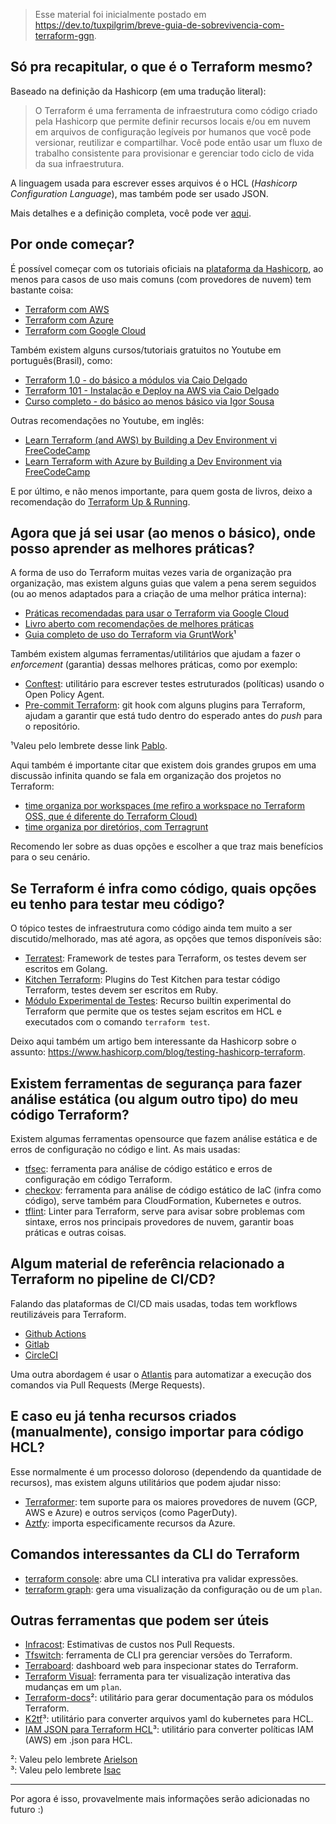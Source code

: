 > Esse material foi inicialmente postado em https://dev.to/tuxpilgrim/breve-guia-de-sobrevivencia-com-terraform-ggn.

## Só pra recapitular, o que é o Terraform mesmo?
Baseado na definição da Hashicorp (em uma tradução literal):

> O Terraform é uma ferramenta de infraestrutura como código criado pela Hashicorp que permite definir recursos locais e/ou em nuvem em arquivos de configuração legíveis por humanos que você pode versionar, reutilizar e compartilhar. Você pode então usar um fluxo de trabalho consistente para provisionar e gerenciar todo ciclo de vida da sua infraestrutura.

A linguagem usada para escrever esses arquivos é o HCL (_Hashicorp Configuration Language_), mas também pode ser usado JSON.

Mais detalhes e a definição completa, você pode ver [aqui](https://developer.hashicorp.com/terraform/intro).

## Por onde começar?
É possível começar com os tutoriais oficiais na [plataforma da Hashicorp](https://developer.hashicorp.com/terraform/tutorials), ao menos para casos de uso mais comuns (com provedores de nuvem) tem bastante coisa:
* [Terraform com AWS](https://developer.hashicorp.com/terraform/tutorials/aws-get-started)
* [Terraform com Azure](https://developer.hashicorp.com/terraform/tutorials/azure-get-started)
* [Terraform com Google Cloud](https://developer.hashicorp.com/terraform/tutorials/gcp-get-started)

Também existem alguns cursos/tutoriais gratuitos no Youtube em português(Brasil), como:
* [Terraform 1.0 - do básico a módulos via Caio Delgado](https://www.youtube.com/watch?v=b7vbsx-pPJg)
* [Terraform 101 - Instalação e Deploy na AWS via Caio Delgado](https://www.youtube.com/watch?v=bYvdJKTwx_I)
* [Curso completo - do básico ao menos básico via Igor Sousa](https://www.youtube.com/watch?v=JayShFpuRdY&list=PLVGIivuHGmJpyciRgdZ-x4avdzlsdCTmH)

Outras recomendações no Youtube, em inglês:
* [Learn Terraform (and AWS) by Building a Dev Environment vi FreeCodeCamp](https://www.youtube.com/watch?v=iRaai1IBlB0)
* [Learn Terraform with Azure by Building a Dev Environment via FreeCodeCamp ](https://www.youtube.com/watch?v=V53AHWun17s)

E por último, e não menos importante, para quem gosta de livros, deixo a recomendação do [Terraform Up & Running](https://www.terraformupandrunning.com/).

## Agora que já sei usar (ao menos o básico), onde posso aprender as melhores práticas?
A forma de uso do Terraform muitas vezes varia de organização pra organização, mas existem alguns guias que valem a pena serem seguidos (ou ao menos adaptados para a criação de uma melhor prática interna):
* [Práticas recomendadas para usar o Terraform via Google Cloud](https://cloud.google.com/docs/terraform/best-practices-for-terraform?hl=pt-br#operational-best-practices)
* [Livro aberto com recomendações de melhores práticas](https://www.terraform-best-practices.com/v/ptbr/)
* [Guia completo de uso do Terraform via GruntWork](https://blog.gruntwork.io/a-comprehensive-guide-to-terraform-b3d32832baca)¹ 

Também existem algumas ferramentas/utilitários que ajudam a fazer o *enforcement* (garantia) dessas melhores práticas, como por exemplo:
* [Conftest](https://www.conftest.dev/): utilitário para escrever testes estruturados (políticas) usando o Open Policy Agent.
* [Pre-commit Terraform](https://github.com/antonbabenko/pre-commit-terraform): git hook com alguns plugins para Terraform, ajudam a garantir que está tudo dentro do esperado antes do *push* para o repositório.

¹Valeu pelo lembrete desse link [Pablo](https://www.linkedin.com/in/pmmenezes/).

Aqui também é importante citar que existem dois grandes grupos em uma discussão infinita quando se fala em organização dos projetos no Terraform:
* [time organiza por workspaces (me refiro a workspace no Terraform OSS, que é diferente do Terraform Cloud)](https://developer.hashicorp.com/terraform/cli/workspaces)
* [time organiza por diretórios, com Terragrunt](https://terragrunt.gruntwork.io/)

Recomendo ler sobre as duas opções e escolher a que traz mais benefícios para o seu cenário.

## Se Terraform é infra como código, quais opções eu tenho para testar meu código?

O tópico testes de infraestrutura como código ainda tem muito a ser discutido/melhorado, mas até agora, as opções que temos disponíveis são:
* [Terratest](https://terratest.gruntwork.io/): Framework de testes para Terraform, os testes devem ser escritos em Golang.
* [Kitchen Terraform](https://newcontext-oss.github.io/kitchen-terraform/getting_started.html): Plugins do Test Kitchen para testar código Terraform, testes devem ser escritos em Ruby.
* [Módulo Experimental de Testes](https://developer.hashicorp.com/terraform/language/modules/testing-experiment): Recurso builtin experimental do Terraform que permite que os testes sejam escritos em HCL e executados com o comando `terraform test`.

Deixo aqui também um artigo bem interessante da Hashicorp sobre o assunto: https://www.hashicorp.com/blog/testing-hashicorp-terraform.

## Existem ferramentas de segurança para fazer análise estática (ou algum outro tipo) do meu código Terraform?
Existem algumas ferramentas opensource que fazem análise estática e de erros de configuração no código e lint.
As mais usadas:
* [tfsec](https://github.com/aquasecurity/tfsec): ferramenta para análise de código estático e erros de configuração em código Terraform.
* [checkov](https://github.com/bridgecrewio/checkov): ferramenta para análise de código estático de IaC (infra como código), serve também para CloudFormation, Kubernetes e outros.
* [tflint](https://github.com/terraform-linters/tflint): Linter para Terraform, serve para avisar sobre problemas com sintaxe, erros nos principais provedores de nuvem, garantir boas práticas e outras coisas.

## Algum material de referência relacionado a Terraform no pipeline de CI/CD?
Falando das plataformas de CI/CD mais usadas, todas tem workflows reutilizáveis para Terraform.

* [Github Actions](https://developer.hashicorp.com/terraform/tutorials/automation/github-actions)
* [Gitlab](https://docs.gitlab.com/ee/user/infrastructure/iac/)
* [CircleCI](https://developer.hashicorp.com/terraform/tutorials/automation/circle-ci)

Uma outra abordagem é usar o [Atlantis](https://www.runatlantis.io/) para automatizar a execução dos comandos via Pull Requests (Merge Requests).

## E caso eu já tenha recursos criados (manualmente), consigo importar para código HCL?
Esse normalmente é um processo doloroso (dependendo da quantidade de recursos), mas existem alguns utilitários que podem ajudar nisso:
* [Terraformer](https://github.com/GoogleCloudPlatform/terraformer): tem suporte para os maiores provedores de nuvem (GCP, AWS e Azure) e outros serviços (como PagerDuty).
* [Aztfy](https://github.com/Azure/aztfy): importa especificamente recursos da Azure.

## Comandos interessantes da CLI do Terraform
* [terraform console](https://developer.hashicorp.com/terraform/cli/commands/console): abre uma CLI interativa pra validar expressões.
* [terraform graph](https://developer.hashicorp.com/terraform/cli/commands/graph): gera uma visualização da configuração ou de um `plan`.

## Outras ferramentas que podem ser úteis
* [Infracost](https://github.com/infracost/infracost): Estimativas de custos nos Pull Requests.
* [Tfswitch](https://github.com/warrensbox/terraform-switcher): ferramenta de CLI pra gerenciar versões do Terraform.
* [Terraboard](https://github.com/camptocamp/terraboard): dashboard web para inspecionar states do Terraform.
* [Terraform Visual](https://github.com/hieven/terraform-visual): ferramenta para ter visualização interativa das mudanças em um `plan`.
* [Terraform-docs](https://terraform-docs.io/)²: utilitário para gerar documentação para os módulos Terraform.
* [K2tf](https://github.com/sl1pm4t/k2tf)³: utilitário para converter arquivos yaml do kubernetes para HCL.
* [IAM JSON para Terraform HCL](https://flosell.github.io/iam-policy-json-to-terraform/)³: utilitário para converter políticas IAM (AWS) em .json para HCL.

²: Valeu pelo lembrete [Arielson](https://www.linkedin.com/in/arielson-oliveira-91a73b1b1)   
³: Valeu pelo lembrete [Isac](https://www.linkedin.com/in/isaccavalcante)

---
Por agora é isso, provavelmente mais informações serão adicionadas no futuro :)


